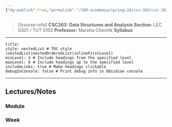 ```yaml
---
{"dg-publish":true,"permalink":"/100-academia/spring-24/csc-263/csc-263/","tags":["course-page","cs","university"],"created":"2024-06-22T19:06:24.000-04:00","updated":"2024-10-12T01:45:34.973-04:00"}
---
```



> [!course-info] **CSC263: Data Structures and Analysis** 
> **Section:** LEC 0301 / TUT 0102
> **Professor:** Marsha Chechik
> **Syllabus**

---

```table-of-contents
title:
style: nestedList # TOC style (nestedList|nestedOrderedList|inlineFirstLevel)
minLevel: 3 # Include headings from the specified level
maxLevel: 6 # Include headings up to the specified level
includeLinks: true # Make headings clickable
debugInConsole: false # Print debug info in Obsidian console
```

---

## Lectures/Notes

### Module



### Week


